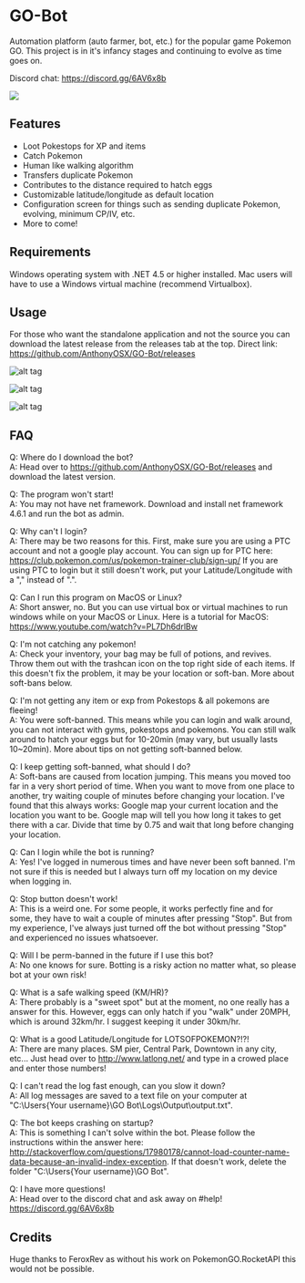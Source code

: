 # GO-Bot
Automation platform (auto farmer, bot, etc.) for the popular game Pokemon GO. This project is in it's infancy stages and continuing to evolve as time goes on.

Discord chat: https://discord.gg/6AV6x8b

[![](https://www.paypalobjects.com/en_US/i/btn/btn_donateCC_LG.gif)](https://www.paypal.com/cgi-bin/webscr?cmd=_s-xclick&hosted_button_id=3WXQX4UE94MWY)

## Features
- Loot Pokestops for XP and items
- Catch Pokemon
- Human like walking algorithm
- Transfers duplicate Pokemon
- Contributes to the distance required to hatch eggs
- Customizable latitude/longitude as default location
- Configuration screen for things such as sending duplicate Pokemon, evolving, minimum CP/IV, etc.
- More to come!

## Requirements
Windows operating system with .NET 4.5 or higher installed. Mac users will have to use a Windows virtual machine (recommend Virtualbox).

## Usage
For those who want the standalone application and not the source you can download the latest release from the releases tab at the top. Direct link: https://github.com/AnthonyOSX/GO-Bot/releases

![alt tag](https://i.gyazo.com/1313a2121266352b1510ea7c038b6221.png)

![alt tag](https://i.gyazo.com/bbe43e2574f85b18a21ede0c1177e987.png)

![alt tag](https://i.gyazo.com/108520afef24eded5906a2e4b9df59d1.png)

## FAQ
Q: Where do I download the bot?  
A: Head over to https://github.com/AnthonyOSX/GO-Bot/releases and download the latest version.

Q: The program won't start!  
A: You may not have net framework. Download and install net framework 4.6.1 and run the bot as admin.

Q: Why can't I login?  
A: There may be two reasons for this. 
First, make sure you are using a PTC account and not a google play account. You can sign up for PTC here: https://club.pokemon.com/us/pokemon-trainer-club/sign-up/
If you are using PTC to login but it still doesn't work, put your Latitude/Longitude with a "," instead of ".". 

Q: Can I run this program on MacOS or Linux?  
A: Short answer, no. But you can use virtual box or virtual machines to run windows while on your MacOS or Linux. Here is a tutorial for MacOS: https://www.youtube.com/watch?v=PL7Dh6drlBw

Q: I'm not catching any pokemon!  
A: Check your inventory, your bag may be full of potions, and revives. Throw them out with the trashcan icon on the top right side of each items. If this doesn't fix the problem, it may be your location or soft-ban. More about soft-bans below.

Q: I'm not getting any item or exp from Pokestops & all pokemons are fleeing!  
A: You were soft-banned. This means while you can login and walk around, you can not interact with gyms, pokestops and pokemons. You can still walk around to hatch your eggs but for 10-20min (may vary, but usually lasts 10~20min). More about tips on not getting soft-banned below.

Q: I keep getting soft-banned, what should I do?  
A: Soft-bans are caused from location jumping. This means you moved too far in a very short period of time. When you want to move from one place to another, try waiting couple of minutes before changing your location. I've found that this always works: Google map your current location and the location you want to be. Google map will tell you how long it takes to get there with a car. Divide that time by 0.75 and wait that long before changing your location.

Q: Can I login while the bot is running?  
A: Yes! I've logged in numerous times and have never been soft banned. I'm not sure if this is needed but I always turn off my location on my device when logging in.

Q: Stop button doesn't work!  
A: This is a weird one. For some people, it works perfectly fine and for some, they have to wait a couple of minutes after pressing "Stop". But from my experience, I've always just turned off the bot without pressing "Stop" and experienced no issues whatsoever.

Q: Will I be perm-banned in the future if I use this bot?  
A: No one knows for sure. Botting is a risky action no matter what, so please bot at your own risk!

Q: What is a safe walking speed (KM/HR)?  
A: There probably is a "sweet spot" but at the moment, no one really has a answer for this. However, eggs can only hatch if you "walk" under 20MPH, which is around 32km/hr. I suggest keeping it under 30km/hr.

Q: What is a good Latitude/Longitude for LOTSOFPOKEMON?!?!  
A: There are many places. SM pier, Central Park, Downtown in any city, etc... Just head over to http://www.latlong.net/ and type in a crowed place and enter those numbers!

Q: I can't read the log fast enough, can you slow it down?  
A: All log messages are saved to a text file on your computer at "C:\Users\{Your username}\GO Bot\Logs\Output\output.txt".

Q: The bot keeps crashing on startup?  
A: This is something I can't solve within the bot. Please follow the instructions within the answer here: http://stackoverflow.com/questions/17980178/cannot-load-counter-name-data-because-an-invalid-index-exception. If that doesn't work, delete the folder "C:\Users\{Your username}\GO Bot".

Q: I have more questions!  
A: Head over to the discord chat and ask away on #help! https://discord.gg/6AV6x8b

## Credits
Huge thanks to FeroxRev as without his work on PokemonGO.RocketAPI this would not be possible.
